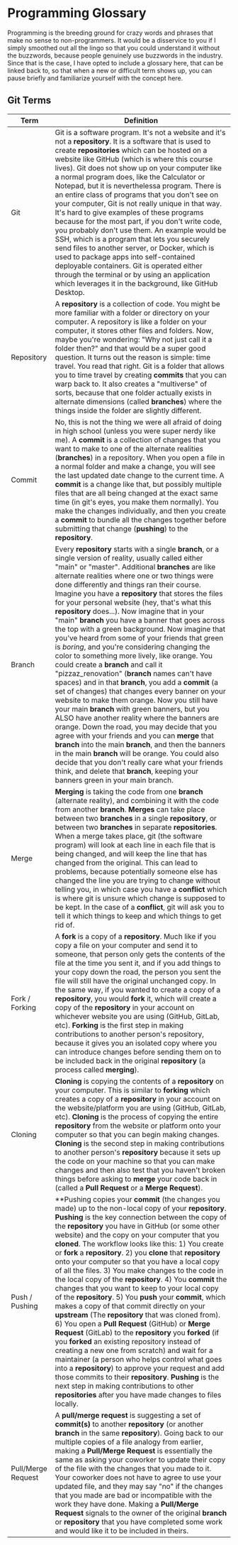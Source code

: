 # Programming Glossary
Programming is the breeding ground for crazy words and phrases that make no sense to non-programmers. It would be a disservice
to you if I simply smoothed out all the lingo so that you could understand it without the buzzwords, because people genuinely use
buzzwords in the industry. Since that is the case, I have opted to include a glossary here, that can be linked back to, so that
when a new or difficult term shows up, you can pause briefly and familiarize yourself with the concept here.

## Git Terms
| Term | Definition |
| --- | --- |
| Git | Git is a software program. It's not a website and it's not a **repository**. It is a software that is used to create **repositories** which can be hosted on a website like GitHub (which is where this course lives). Git does not show up on your computer like a normal program does, like the Calculator or Notepad, but it is neverthelessa program. There is an entire class of programs that you don't see on your computer, Git is not really unique in that way. It's hard to give examples of these programs because for the most part, if you don't write code, you probably don't use them. An example would be SSH, which is a program that lets you securely send files to another server, or Docker, which is used to package apps into self-contained deployable containers. Git is operated either through the terminal or by using an application which leverages it in the background, like GitHub Desktop. |
| Repository | A **repository** is a collection of code. You might be more familiar with a folder or directory on your computer. A repository is like a folder on your computer, it stores other files and folders. Now, maybe you're wondering: "Why not just call it a folder then?" and that would be a super good question. It turns out the reason is simple: time travel. You read that right. Git is a folder that allows you to time travel by creating **commits** that you can warp back to. It also creates a "multiverse" of sorts, because that one folder actually exists in alternate dimensions (called **branches**) where the things inside the folder are slightly different. |
| Commit | No, this is not the thing we were all afraid of doing in high school (unless you were super nerdy like me). A **commit** is a collection of changes that you want to make to one of the alternate realities (**branches**) in a repository. When you open a file in a normal folder and make a change, you will see the last updated date change to the current time. A **commit** is a change like that, but possibly multiple files that are all being changed at the exact same time (in git's eyes, you make them normally). You make the changes individually, and then you create a **commit** to bundle all the changes together before submitting that change (**pushing**) to the **repository**. |
| Branch | Every **repository** starts with a single **branch**, or a single version of reality, usually called either "main" or "master". Additional **branches** are like alternate realities where one or two things were done differently and things ran their course. Imagine you have a **repository** that stores the files for your personal website (hey, that's what this **repository** does...). Now imagine that in your "main" **branch** you have a banner that goes across the top with a green background. Now imagine that you've heard from some of your friends that green is _boring_, and you're considering changing the color to something more lively, like orange. You could create a **branch** and call it "pizzaz_renovation" (**branch** names can't have spaces) and in that **branch**, you add a **commit** (a set of changes) that changes every banner on your website to make them orange. Now you still have your main **branch** with green banners, but you ALSO have another reality where the banners are orange. Down the road, you may decide that you agree with your friends and you can **merge** that **branch** into the main **branch**, and then the banners in the main **branch** will be orange. You could also decide that you don't really care what your friends think, and delete that **branch**, keeping your banners green in your main branch. |
| Merge | **Merging** is taking the code from one **branch** (alternate reality), and combining it with the code from another **branch**. **Merges** can take place between two **branches** in a single **repository**, or between two **branches** in separate **repositories**. When a merge takes place, git (the software program) will look at each line in each file that is being changed, and will keep the line that has changed from the original. This can lead to problems, because potentially someone else has changed the line you are trying to change without telling you, in which case you have a **conflict** which is where git is unsure which change is supposed to be kept. In the case of a **conflict**, git will ask you to tell it which things to keep and which things to get rid of. |
| Fork / Forking | A **fork** is a copy of a **repository**. Much like if you copy a file on your computer and send it to someone, that person only gets the contents of the file at the time you sent it, and if you add things to your copy down the road, the person you sent the file will still have the original unchanged copy. In the same way, if you wanted to create a copy of a **repository**, you would **fork** it, which will create a copy of the **repository** in your account on whichever website you are using (GitHub, GitLab, etc). **Forking** is the first step in making contributions to another person's repository, because it gives you an isolated copy where you can introduce changes before sending them on to be included back in the original **repository** (a process called **merging**). |
| Cloning | **Cloning** is copying the contents of a **repository** on your computer. This is similar to **forking** which creates a copy of a **repository** in your account on the website/platform you are using (GitHub, GitLab, etc). **Cloning** is the process of copying the entire **repository** from the website or platform onto your computer so that you can begin making changes. **Cloning** is the second step in making contributions to another person's **repository** because it sets up the code on your machine so that you can make changes and then also test that you haven't broken things before asking to **merge** your code back in (called a **Pull Request** or a **Merge Request**). |
| Push / Pushing | **Pushing copies your **commit** (the changes you made) up to the non-local copy of your **repository**. **Pushing** is the key connection between the copy of the **repository** you have in GitHub (or some other website) and the copy on your computer that you **cloned**. The workflow looks like this: 1) You create or **fork** a **repository**. 2) you **clone** that **repository** onto your computer so that you have a local copy of all the files. 3) You make changes to the code in the local copy of the **repository**. 4) You **commit** the changes that you want to keep to your local copy of the **repository**. 5) You **push** your **commit**, which makes a copy of that commit directly on your **upstream** (The **repository** that was cloned from). 6) You open a **Pull Request** (GitHub) or **Merge Request** (GitLab) to the **repository** you **forked** (if you **forked** an existing repository instead of creating a new one from scratch) and wait for a maintainer (a person who helps control what goes into a **repository**) to approve your request and add those commits to their **repository**. **Pushing** is the next step in making contributions to other **repositories** after you have made changes to files locally. |
| Pull/Merge Request | A **pull/merge request** is suggesting a set of **commit(s)** to another **repository** (or another **branch** in the same **repository**). Going back to our multiple copies of a file analogy from earlier, making a **Pull/Merge Request** is essentially the same as asking your coworker to update their copy of the file with the changes that you made to it. Your coworker does not have to agree to use your updated file, and they may say "no" if the changes that you made are bad or incompatible with the work they have done. Making a **Pull/Merge Request** signals to the owner of the original **branch** or **repository** that you have completed some work and would like it to be included in theirs. |
